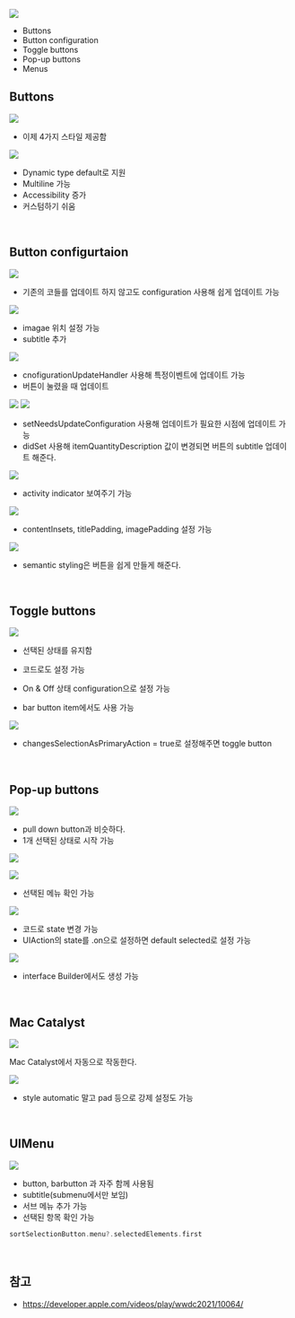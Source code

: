 ![](https://velog.velcdn.com/images/qnm83/post/c8e749fd-af96-4cb7-9bcb-49557595e129/image.png)

- Buttons
- Button configuration
- Toggle buttons
- Pop-up buttons
- Menus

## Buttons

![](https://velog.velcdn.com/images/qnm83/post/183501cc-d9c2-417e-97e4-517d59981a25/image.png)

- 이제 4가지 스타일 제공함

![](https://velog.velcdn.com/images/qnm83/post/52a88a9d-ba41-420d-a9b0-78ddfeba7f21/image.png)

- Dynamic type default로 지원
- Multiline 가능
- Accessibility 증가 
- 커스텀하기 쉬움

<br>

## Button configurtaion

![](https://velog.velcdn.com/images/qnm83/post/afcf18d0-897b-4e0a-8906-506e27799c46/image.png)

- 기존의 코들를 업데이트 하지 않고도 configuration 사용해 쉽게 업데이트 가능

![](https://velog.velcdn.com/images/qnm83/post/16b3e4a3-97bb-4572-913d-f3efa0125153/image.png)

- imagae 위치 설정 가능
- subtitle 추가

![](https://velog.velcdn.com/images/qnm83/post/5e0295d5-fffc-4255-854f-d4002447765b/image.png)

- cnofigurationUpdateHandler 사용해 특정이벤트에 업데이트 가능
- 버튼이 눌렸을 때 업데이트

![](https://velog.velcdn.com/images/qnm83/post/505d4ea5-6190-404b-af0c-7b8f6445859c/image.png)
![](https://velog.velcdn.com/images/qnm83/post/4a305c00-a501-414a-bc6f-171964c2e775/image.png)

- setNeedsUpdateConfiguration 사용해 업데이트가 필요한 시점에 업데이트 가능
- didSet 사용해 itemQuantityDescription 값이 변경되면 버튼의 subtitle 업데이트 해준다.

![](https://velog.velcdn.com/images/qnm83/post/624c5d71-9cec-4306-9201-08730dacf207/image.png)

- activity indicator 보여주기 가능

![](https://velog.velcdn.com/images/qnm83/post/6d2a1d35-f80d-4423-8f12-4b02c81e3952/image.png)

- contentInsets, titlePadding, imagePadding 설정 가능


![](https://velog.velcdn.com/images/qnm83/post/83021eb1-b70e-4d6e-a170-759ae3f06fa4/image.png)

- semantic styling은 버튼을 쉽게 만들게 해준다.


<br>

## Toggle buttons


![](https://velog.velcdn.com/images/qnm83/post/f40bec91-52d0-455d-8287-d767acef6653/image.png)

- 선택된 상태를 유지함 
- 코드로도 설정 가능
- On & Off 상태 configuration으로 설정 가능

- bar button item에서도 사용 가능

![](https://velog.velcdn.com/images/qnm83/post/d64f04eb-d8e1-466a-81ab-7afa7727b88a/image.png)

- changesSelectionAsPrimaryAction = true로 설정해주면 toggle button


<br>

## Pop-up buttons

![](https://velog.velcdn.com/images/qnm83/post/ec8a0af9-6f97-43ff-b173-f5f19f3b5905/image.png)

- pull down button과 비슷하다.
- 1개 선택된 상태로 시작 가능

![](https://velog.velcdn.com/images/qnm83/post/69299a04-5509-45c2-9b8e-a3a9c9fee354/image.png)


![](https://velog.velcdn.com/images/qnm83/post/a97a2f0c-408e-4d92-9146-e342834f4cec/image.png)

- 선택된 메뉴 확인 가능

![](https://velog.velcdn.com/images/qnm83/post/4c640b88-b57c-4d8a-8805-1e7dec1763a8/image.png)

- 코드로 state 변경 가능
- UIAction의 state를 .on으로 설정하면 default selected로 설정 가능


![](https://velog.velcdn.com/images/qnm83/post/34ecead1-de14-497d-807c-efd0cfea00d4/image.png)

- interface Builder에서도 생성 가능


<br>

## Mac Catalyst

![](https://velog.velcdn.com/images/qnm83/post/5cbc35a8-ef93-4437-9db5-23fc95031cc4/image.png)


Mac Catalyst에서 자동으로 작동한다.

![](https://velog.velcdn.com/images/qnm83/post/f07530cc-43da-4685-8d92-e8ff3df82256/image.png)

- style automatic 말고 pad 등으로 강제 설정도 가능

<br>

## UIMenu

![](https://velog.velcdn.com/images/qnm83/post/e90ddddc-0ed0-4986-9f57-3e0b0a2b8337/image.png)

- button, barbutton 과 자주 함께 사용됨
- subtitle(submenu에서만 보임) 
- 서브 메뉴 추가 가능
- 선택된 항목 확인 가능

```swift
sortSelectionButton.menu?.selectedElements.first
```

<br>

## 참고

- https://developer.apple.com/videos/play/wwdc2021/10064/